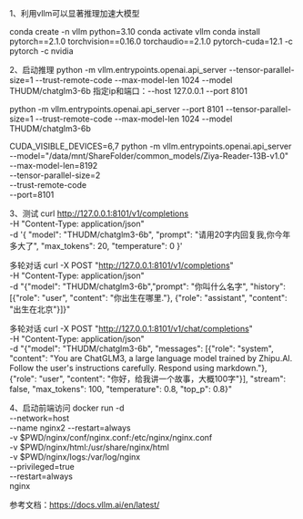1、利用vllm可以显著推理加速大模型

conda create -n vllm python=3.10
conda activate vllm
conda install pytorch==2.1.0 torchvision==0.16.0 torchaudio==2.1.0 pytorch-cuda=12.1 -c pytorch -c nvidia

2、启动推理
python -m vllm.entrypoints.openai.api_server --tensor-parallel-size=1  --trust-remote-code --max-model-len 1024 --model THUDM/chatglm3-6b
指定ip和端口：--host 127.0.0.1 --port 8101

python -m vllm.entrypoints.openai.api_server --port 8101 --tensor-parallel-size=1  --trust-remote-code --max-model-len 1024 --model THUDM/chatglm3-6b

CUDA_VISIBLE_DEVICES=6,7 python -m vllm.entrypoints.openai.api_server \
--model="/data/mnt/ShareFolder/common_models/Ziya-Reader-13B-v1.0" \
--max-model-len=8192 \
--tensor-parallel-size=2 \
--trust-remote-code \
--port=8101


3、测试
curl http://127.0.0.1:8101/v1/completions \
    -H "Content-Type: application/json" \
    -d '{
        "model": "THUDM/chatglm3-6b",
        "prompt": "请用20字内回复我,你今年多大了",
        "max_tokens": 20,
        "temperature": 0
    }'

多轮对话
curl -X POST "http://127.0.0.1:8101/v1/completions" \
-H "Content-Type: application/json" \
-d "{\"model\": \"THUDM/chatglm3-6b\",\"prompt\": \"你叫什么名字\", \"history\": [{\"role\": \"user\", \"content\": \"你出生在哪里.\"}, {\"role\": \"assistant\", \"content\": \"出生在北京\"}]}"

多轮对话
curl -X POST "http://127.0.0.1:8101/v1/chat/completions" \
-H "Content-Type: application/json" \
-d "{\"model\": \"THUDM/chatglm3-6b\", \"messages\": [{\"role\": \"system\", \"content\": \"You are ChatGLM3, a large language model trained by Zhipu.AI. Follow the user's instructions carefully. Respond using markdown.\"}, {\"role\": \"user\", \"content\": \"你好，给我讲一个故事，大概100字\"}], \"stream\": false, \"max_tokens\": 100, \"temperature\": 0.8, \"top_p\": 0.8}"


4、启动前端访问
docker run -d \
--network=host \
--name nginx2 --restart=always \
-v $PWD/nginx/conf/nginx.conf:/etc/nginx/nginx.conf \
-v $PWD/nginx/html:/usr/share/nginx/html \
-v $PWD/nginx/logs:/var/log/nginx \
--privileged=true \
--restart=always \
nginx


参考文档：https://docs.vllm.ai/en/latest/
